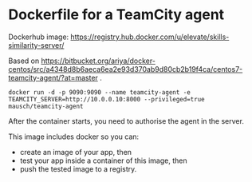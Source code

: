 # Dockerfile for a TeamCity agent

Dockerhub image: https://registry.hub.docker.com/u/elevate/skills-similarity-server/

Based on https://bitbucket.org/ariya/docker-centos/src/a4348d8b6aeca6ea2e93d370ab9d80cb2b19f4ca/centos7-teamcity-agent/?at=master .

```
docker run -d -p 9090:9090 --name teamcity-agent -e TEAMCITY_SERVER=http://10.0.0.10:8000 --privileged=true mausch/teamcity-agent
```

After the container starts, you need to authorise the agent in the server.

This image includes docker so you can:

* create an image of your app, then 
* test your app inside a container of this image, then 
* push the tested image to a registry.


